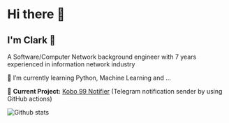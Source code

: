 # Hi there 👋 

## I'm Clark 💖

A Software/Computer Network background engineer with 7 years experienced in information network industry

🌱 I’m currently learning Python, Machine Learning and ...

🚧 **Current Project:** [Kobo 99 Notifier](https://github.com/ClarkChiu/kobo_99_notifier) (Telegram notification sender by using GitHub actions)

![Github stats](https://github-readme-stats.vercel.app/api?username=clarkchiu&show_icons=true)

<!--
**ClarkChiu/clarkchiu** is a ✨ _special_ ✨ repository because its `README.md` (this file) appears on your GitHub profile.

Here are some ideas to get you started:

- 🔭 I’m currently working on ...
- 🌱 I’m currently learning ...
- 👯 I’m looking to collaborate on ...
- 🤔 I’m looking for help with ...
- 💬 Ask me about ...
- 📫 How to reach me: ...
- 😄 Pronouns: ...
- ⚡ Fun fact: ...
-->
